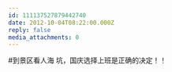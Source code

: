 ```yaml
---
id: 111137527879442740
date: 2012-10-04T08:22:00.000Z
reply: false
media_attachments: 0
---
```


#到景区看人海 坑，国庆选择上班是正确的决定！！ ​​​​

